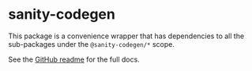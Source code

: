 # sanity-codegen

This package is a convenience wrapper that has dependencies to all the sub-packages under the `@sanity-codegen/*` scope.

See the [GitHub readme](https://github.com/ricokahler/sanity-codegen) for the full docs.
